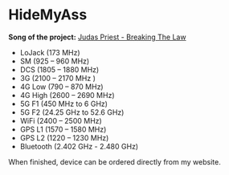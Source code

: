 # HideMyAss

**Song of the project:** [Judas Priest - Breaking The Law](https://www.youtube.com/watch?v=L397TWLwrUU)

*  LoJack (173 MHz)
*  SM (925 – 960 MHz)
*  DCS (1805 – 1880 MHz)
*  3G (2100 – 2170 MHz )
*  4G Low (790 – 870 MHz)
*  4G High (2600 – 2690 MHz)
*  5G F1 (450 MHz to 6 GHz)
*  5G F2 (24.25 GHz to 52.6 GHz)
*  WiFi (2400 – 2500 MHz)
*  GPS L1 (1570 – 1580 MHz)
*  GPS L2 (1220 – 1230 MHz)
*  Bluetooth (2.402 GHz - 2.480 GHz)

When finished, device can be ordered directly from my website.
